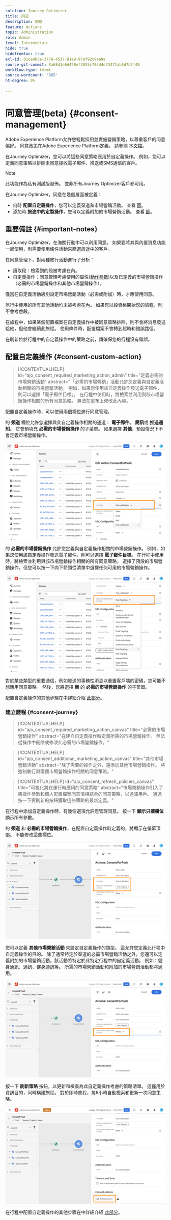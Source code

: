 ```yaml
---
solution: Journey Optimizer
title: 同意
description: 同意
feature: Actions
topic: Administration
role: Admin
level: Intermediate
hide: true
hidefromtoc: true
exl-id: 01ca4b3e-3778-4537-81e9-97ef92c9aa9e
source-git-commit: 8a68d1e6d498ef3055c703d4e73471ab6d7bff40
workflow-type: tm+mt
source-wordcount: '865'
ht-degree: 0%

---
```


# 同意管理(beta) {#consent-management}

Adobe Experience Platform允許您輕鬆採用並實施營銷策略，以尊重客戶的同意偏好。 同意政策在Adobe Experience Platform定義。 請參閱 [本文檔](https://experienceleague.adobe.com/docs/experience-platform/data-governance/policies/user-guide.html?lang=en#consent-policy)。

在Journey Optimizer，您可以將這些同意策略應用於自定義操作。 例如，您可以定義同意策略以排除未同意接收電子郵件、推送或SMS通信的客戶。

>[!NOTE]
>
>此功能作為私有測試版發佈。 並非所有Journey Optimizer客戶都可用。

在Journey Optimizer，同意在幾個層面被定義：

* 何時 **配置自定義操作**，您可以定義渠道和市場營銷活動。 查看 [節](../action/consent.md#consent-custom-action)。
* 添加時 **旅途中的定製操作**，您可以定義附加的市場營銷活動。 查看 [節](../action/consent.md#consent-journey)。

## 重要備註 {#important-notes}

在Journey Optimizer，在海關行動中可以利用同意。 如果要將其與內置消息功能一起使用，則需要使用條件活動來篩選旅途中的客戶。

在同意管理下，對兩種旅行活動進行了分析：

* 讀取段：檢索到的段被考慮在內。
* 自定義操作：同意管理考慮使用的屬性([動作參數](../action/about-custom-action-configuration.md#define-the-message-parameters))以及已定義的市場營銷操作（必需的市場營銷操作和其他市場營銷操作）。

僅當在自定義活動級別設定市場營銷活動（必需或附加）時，才應使用同意。

旅行中使用的所有其他活動均未被考慮在內。 如果您以段資格開始您的旅程，則不會考慮段。

在旅程中，如果某個配置檔案在自定義操作中被同意策略排除，則不會將消息發送給他，但他會繼續此旅程。 使用條件時，配置檔案不會轉到超時和錯誤路徑。

在刷新位於行程中的自定義操作中的策略之前，請確保您的行程沒有錯誤。

<!--
There are two types of latency regarding the use of consent policies:

* **User latency**: the delay from the time a profile changes a consent settings to the moment it is applied in Experience Platform. This can take up to 48h. 
* **Consent policy latency**: the delay from the time a consent policy is created or updated to the moment it is applied. This can take up to 6 hours
-->

## 配置自定義操作 {#consent-custom-action}

>[!CONTEXTUALHELP]
>id="ajo_consent_required_marketing_action_admin"
>title="定義必需的市場營銷活動"
>abstract="「必需的市場營銷」活動允許您定義與自定義活動相關的市場營銷活動。 例如，如果您使用該自定義操作發送電子郵件，則可以選擇「電子郵件目標」。 在行程中使用時，將檢索並利用與該市場營銷操作相關的所有同意策略。 無法在畫布上修改此內容。"

配置自定義操作時，可以使用兩個欄位進行同意管理。

的 **頻道** 欄位允許您選擇與此自定義操作相關的通道： **電子郵件**。 **簡訊**&#x200B;或 **推送通知**。 它會預填充 **必需的市場營銷操作** 的子菜單。 如果選擇 **其他**，預設情況下不會定義市場營銷操作。

![](assets/consent1.png)

的 **必需的市場營銷操作** 允許您定義與自定義操作相關的市場營銷操作。 例如，如果您使用該自定義操作發送電子郵件，則可以選擇 **電子郵件目標**。 在行程中使用時，將檢索並利用與該市場營銷操作相關的所有同意策略。 選擇了預設的市場營銷操作，但您可以按一下向下箭頭從清單中選擇任何可用的市場營銷操作。

![](assets/consent2.png)

對於某些類型的重要通信，例如發送的事務性消息以重置客戶端的密碼，您可能不想應用同意策略。 然後，您將選擇 **無** 的 **必需的市場營銷操作** 的子菜單。

配置自定義操作的其他步驟在中詳細介紹 [此部分](../action/about-custom-action-configuration.md#consent-management)。

### 建立歷程 {#consent-journey}

>[!CONTEXTUALHELP]
>id="ajo_consent_required_marketing_action_canvas"
>title="必需的市場營銷操作"
>abstract="在建立自定義操作時定義所需的市場營銷操作。 無法從操作中刪除或修改此必需的市場營銷操作。"

>[!CONTEXTUALHELP]
>id="ajo_consent_additional_marketing_action_canvas"
>title="其他市場營銷活動"
>abstract="除了需要的操作之外，還添加其他市場營銷操作。 將強制執行與兩個市場營銷操作相關的同意策略。"

>[!CONTEXTUALHELP]
>id="ajo_consent_refresh_policies_canvas"
>title="可視化將在運行時應用的同意策略"
>abstract="市場營銷操作引入了將操作參數和個人配置檔案同意值相結合的同意策略，以過濾用戶。 通過按一下要刷新的按鈕獲取這些策略的最新定義。"

在行程中添加自定義操作時，有幾個選項允許您管理同意。 按一下 **顯示只讀欄位** 顯示所有參數。

的 **頻道** 和 **必需的市場營銷操作**，在配置自定義操作時定義的，將顯示在螢幕頂部。 不能修改這些欄位。

![](assets/consent4.png)

您可以定義 **其他市場營銷活動** 來設定自定義操作的類型。 這允許您定義此行程中自定義操作的目的。 除了通常特定於渠道的必需市場營銷活動之外，您還可以定義附加的市場營銷活動，該活動將特定於此特定行程中的自定義活動。 例如：健身通訊、通訊、健身通訊等。 所需的市場營銷活動和附加的市場營銷活動都將適用。

![](assets/consent3.png)

按一下 **刷新策略** 按鈕，以更新和檢查為此自定義操作考慮的策略清單。 這僅用於資訊目的，同時構建旅程。 對於即時旅程，每6小時自動檢索和更新一次同意策略。

![](assets/consent5.png)

<!--
The following data is taken into account for consent:

* marketing actions and additional marketing actions defined in the custom action
* action parameters defined in the custom action, see this [section](../action/about-custom-action-configuration.md#define-the-message-parameters) 
* attributes used as criteria in a segment when the journey starts with a Read segment, see this [section](../building-journeys/read-segment.md) 

>[!NOTE]
>
>Please note that there can be a latency when updating the list of policies applied, refer to this [this section](../action/consent.md#important-notes).
-->

在行程中配置自定義操作的其他步驟在中詳細介紹 [此部分](../building-journeys/using-custom-actions.md)。
